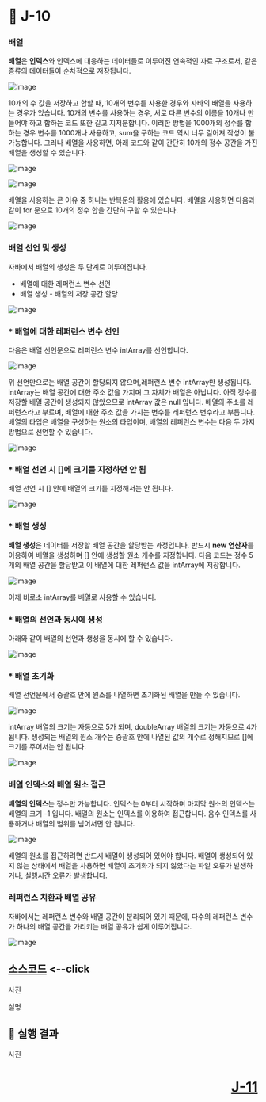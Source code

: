 # 📖 J-10

### 배열

**배열**은 **인덱스**와 인덱스에 대응하는 데이터들로 이루어진 연속적인 자료 구조로서, 같은 종류의 데이터들이 순차적으로 저장됩니다.

![image](https://github.com/user-attachments/assets/2dbd3ee6-9873-48d0-b65f-8bc6b3068f03)

10개의 수 값을 저장하고 합할 때, 10개의 변수를 사용한 경우와 자바의 배열을 사용하는 경우가 있습니다. 10개의 변수를 사용하는 경우, 서로 다른 변수의 이름을 10개나 만들어야 하고 합하는 코드 또한 길고 지저분합니다. 이러한 방법을 1000개의 정수를 합하는 경우 변수를 1000개나 사용하고, sum을 구하는 코드 역시 너무 길어져 작성이 불가능합니다. 그러나 배열을 사용하면, 아래 코드와 같이 간단히 10개의 정수 공간을 가진 배열을 생성할 수 있습니다.

![image](https://github.com/user-attachments/assets/0cbbc796-745a-41c0-be09-507678be81da)

![image](https://github.com/user-attachments/assets/deea911f-8457-41f3-a9a8-b1745866dbba)

배열을 사용하는 큰 이유 중 하나는 반복문의 활용에 있습니다. 배열을 사용하면 다음과 같이 for 문으로 10개의 정수 합을 간단히 구할 수 있습니다.

![image](https://github.com/user-attachments/assets/2f5360aa-b394-48eb-bcfa-08f2dbdfc901)

### 배열 선언 및 생성

자바에서 배열의 생성은 두 단계로 이루어집니다.

* 배열에 대한 레퍼런스 변수 선언
* 배열 생성 - 배열의 저장 공간 할당

![image](https://github.com/user-attachments/assets/277f4bf1-4991-4c03-a852-90d2d26b39b3)

### * 배열에 대한 레퍼런스 변수 선언

다음은 배열 선언문으로 레퍼런스 변수 intArray를 선언합니다.

![image](https://github.com/user-attachments/assets/e90057a2-8ef2-44d4-80dc-1b6dff02fe24)

위 선언만으로는 배열 공간이 할당되지 않으며,레퍼런스 변수 intArray만 생성됩니다. intArray는 배열 공간에 대한 주소 값을 가지며 그 자체가 배열은 아닙니다. 아직 정수를 저장할 배열 공간이 생성되지 않았으므로 intArray 값은 null 입니다. 배열의 주소를 레퍼런스라고 부르며, 배열에 대한 주소 값을 가지는 변수를 레퍼런스 변수라고 부릅니다. 배열의 타입은 배열을 구성하는 원소의 타입이며, 배열의 레퍼런스 변수는 다음 두 가지 방법으로 선언할 수 있습니다.

![image](https://github.com/user-attachments/assets/bd366b54-524e-49d4-85b5-f4a4603f5fba)

### * 배열 선언 시 []에 크기를 지정하면 안 됨

배열 선언 시 [] 안에 배열의 크기를 지정해서는 안 됩니다.

![image](https://github.com/user-attachments/assets/d465cdec-7be7-4e65-bfae-d800d2688c59)

### * 배열 생성

**배열 생성**은 데이터를 저장할 배열 공간을 할당받는 과정입니다. 반드시 **new 연산자**를 이용하여 배열을 생성하며 [] 안에 생성할 원소 개수를 지정합니다. 다음 코드는 정수 5개의 배열 공간을 할당받고 이 배열에 대한 레퍼런스 값을 intArray에 저장합니다. 

![image](https://github.com/user-attachments/assets/6578a05b-7b7a-4f5f-86ca-53aaf54daee0)

이제 비로소 intArray를 배열로 사용할 수 있습니다.

### * 배열의 선언과 동시에 생성

아래와 같이 배열의 선언과 생성을 동시에 할 수 있습니다.

![image](https://github.com/user-attachments/assets/2b675195-3ca3-44bc-b4fd-a9c846a1de5e)

### * 배열 초기화

배열 선언문에서 중괄호 안에 원소를 나열하면 초기화된 배열을 만들 수 있습니다.

![image](https://github.com/user-attachments/assets/a19c1686-cef2-4319-99c7-261a333a8c7d)

intArray 배열의 크기는 자동으로 5가 되며, doubleArray 배열의 크기는 자동으로 4가 됩니다. 생성되는 배열의 원소 개수는 중괄호 안에 나열된 값의 개수로 정해지므로 []에 크기를 주어서는 안 됩니다.

![image](https://github.com/user-attachments/assets/d86735f7-9ac6-4d10-8bf3-0816fdda3f2a)

### 배열 인덱스와 배열 원소 접근

**배열의 인덱스**는 정수만 가능합니다. 인덱스는 0부터 시작하며 마지막 원소의 인덱스는 배열의 크기 -1 입니다. 배열의 원소는 인덱스를 이용하여 접근합니다. 음수 인덱스를 사용하거나 배열의 범위를 넘어서면 안 됩니다.

![image](https://github.com/user-attachments/assets/86c6a843-5a19-489d-8541-9ef76b680779)

배열의 원소를 접근하려면 반드시 배열이 생성되어 있어야 합니다. 배열이 생성되어 있지 않는 상태에서 배열을 사용하면 배열이 초기화가 되지 않았다는 파일 오류가 발생하거나, 실행시간 오류가 발생합니다.

### 레퍼런스 치환과 배열 공유

자바에서는 레퍼런스 변수와 배열 공간이 분리되어 있기 때문에, 다수의 레퍼런스 변수가 하나의 배열 공간을 가리키는 배열 공유가 쉽게 이루어집니다. 

![image](https://github.com/user-attachments/assets/e3070c35-13e1-42b3-a58a-5e7707fabcc0)





[소스코드](./J10_1.java) <--click
---

사진

설명

📘 실행 결과
---

사진

# <p align="right">[J-11](./J_11.md)</p>
